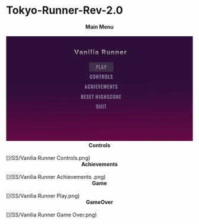 # Tokyo-Runner-Rev-2.0

<b> <center>  Main Menu </b> </center> </br>
![](SS/Menu.png)
<b> <center>  Controls </b> </center> </br>
[](SS/Vanilia Runner  Controls.png)
<b> <center>  Achievements </b> </center> </br>
[](SS/Vanilia Runner Achievements .png)
<b> <center>  Game </b> </center> </br>
[](SS/Vanilia Runner Play.png)
<b> <center>  GameOver </b> </center> </br>
[](SS/Vanilia Runner Game Over.png)






